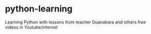 # python-learning
Learning Python with lessons from teacher Guanabara and others free videos in Youtube/internet

